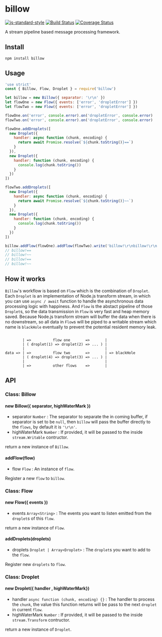 # billow
[![js-standard-style](https://img.shields.io/badge/code%20style-standard-brightgreen.svg)](http://standardjs.com/)
[![Build Status](https://travis-ci.org/DavidCai1993/billow.svg?branch=master)](https://travis-ci.org/DavidCai1993/billow)
[![Coverage Status](https://coveralls.io/repos/github/DavidCai1993/billow/badge.svg?branch=master)](https://coveralls.io/github/DavidCai1993/billow?branch=master)

A stream pipeline based message processing framework.

## Install

```
npm install billow
```

## Usage

```js
'use strict'
const { Billow, Flow, Droplet } = require('billow')

let billow = new Billow({ separator: '\r\n' })
let flowOne = new Flow({ events: ['error', 'dropletError'] })
let flowTwo = new Flow({ events: ['error', 'dropletError'] })

flowOne.on('error', console.error).on('dropletError', console.error)
flowTwo.on('error', console.error).on('dropletError', console.error)

flowOne.addDroplets([
  new Droplet({
    handler: async function (chunk, encoding) {
      return await Promise.resolve(`${chunk.toString()}==`)
    }
  }),
  new Droplet({
    handler: function (chunk, encoding) {
      console.log(chunk.toString())
    }
  })
])

flowTwo.addDroplets([
  new Droplet({
    handler: async function (chunk, encoding) {
      return await Promise.resolve(`${chunk.toString()}~~`)
    }
  }),
  new Droplet({
    handler: function (chunk, encoding) {
      console.log(chunk.toString())
    }
  })
])

billow.addFlow(flowOne).addFlow(flowTwo).write('billow!\r\nbillow!\r\n')
// billow!==
// billow!~~
// billow!==
// billow!~~
```

## How it works

`Billow`'s workflow is based on `Flow` which is the combination of `Droplet`. Each `Droplet` is an implementation of Node.js transform stream, in which you can use `async / await` function to handle the asynchronous data processing logic with happiness. And `Flow` is the abstact pipeline of those `Droplet`s, so the data transmission in `Flow` is very fast and heap memory saved. Because Node.js transform stream will buffer the data when there is no downstream, so all data in `Flow`s will be piped to a writable stream which name is `blackHole` eventually to prevent the potential resident memory leak.

```

        | =>          flow one       =>       |
        | ( droplet(1) => droplet(2) => ... ) |
        |                                     |
data => | =>          flow two       =>       | => blackHole
        | ( droplet(4) => droplet(3) => ... ) |
        |                                     |
        | =>          other flows    =>       |

```

## API

### Class: Billow

#### new Billow({ separator, highWaterMark })
  - separator `Number` : The separator to separate the in coming buffer, if separator is set to be `null`, then `billow` will pass the buffer directly to the `flows`, by default it is `'\r\n'`.
  - highWaterMark `Number` : If provided, it will be passed to the inside `stream.Writable` contructor.

return a new instance of `Billow`.

#### addFlow(flow)
  - flow `Flow` : An instance of `flow`.

Register a new `flow` to `billow`.

### Class: Flow

#### new Flow({ events })

  - events `Array<String>` : The events you want to listen emitted from the `droplet`s of this `flow`.

return a new instance of `Flow`.

#### addDroplets(droplets)

  - droplets `Droplet | Array<Droplet>` : The `droplet`s you want to add to the `flow`.

Register new `droplets` to `flow`.

### Class: Droplet

#### new Droplet({ handler , highWaterMark})

  - handler `async function (chunk, encoding) {}` : The handler to process the `chunk`, the value this function returns will be pass to the next `droplet` in current `flow`.
  - highWaterMark `Number` : If provided, it will be passed to the inside `stream.Transform` contructor.

return a new instance of `Droplet`.
